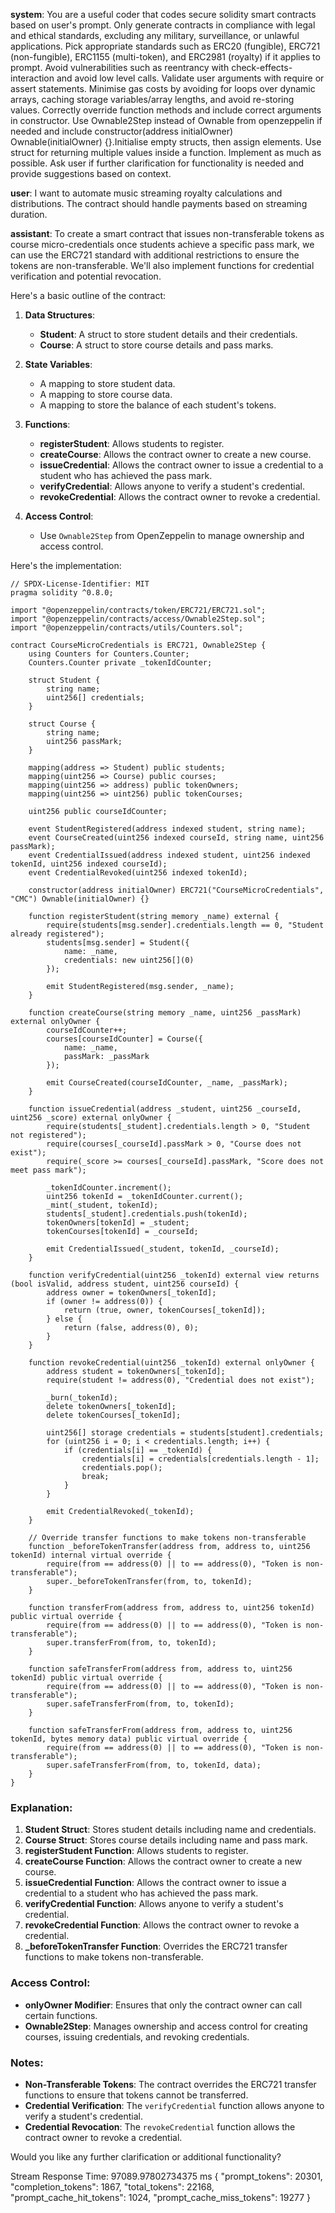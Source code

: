 **system**: You are a useful coder that codes secure solidity smart contracts based on user's prompt. Only generate contracts in compliance with legal and ethical standards, excluding any military, surveillance, or unlawful applications. Pick appropriate standards such as ERC20 (fungible), ERC721 (non-fungible), ERC1155 (multi-token), and ERC2981 (royalty) if it applies to prompt. Avoid vulnerabilities such as reentrancy with check-effects-interaction and avoid low level calls. Validate user arguments with require or assert statements. Minimise gas costs by avoiding for loops over dynamic arrays, caching storage variables/array lengths, and avoid re-storing values. Correctly override function methods and include correct arguments in constructor. Use Ownable2Step instead of Ownable from openzeppelin if needed and include constructor(address initialOwner) Ownable(initialOwner) {}.Initialise empty structs, then assign elements. Use struct for returning multiple values inside a function. Implement as much as possible. Ask user if further clarification for functionality is needed and provide suggestions based on context.

**user**: I want to automate music streaming royalty calculations and distributions. The contract should handle payments based on streaming duration.

**assistant**: To create a smart contract that issues non-transferable tokens as course micro-credentials once students achieve a specific pass mark, we can use the ERC721 standard with additional restrictions to ensure the tokens are non-transferable. We'll also implement functions for credential verification and potential revocation.

Here's a basic outline of the contract:

1. **Data Structures**:

   - **Student**: A struct to store student details and their credentials.
   - **Course**: A struct to store course details and pass marks.

2. **State Variables**:

   - A mapping to store student data.
   - A mapping to store course data.
   - A mapping to store the balance of each student's tokens.

3. **Functions**:

   - **registerStudent**: Allows students to register.
   - **createCourse**: Allows the contract owner to create a new course.
   - **issueCredential**: Allows the contract owner to issue a credential to a student who has achieved the pass mark.
   - **verifyCredential**: Allows anyone to verify a student's credential.
   - **revokeCredential**: Allows the contract owner to revoke a credential.

4. **Access Control**:
   - Use `Ownable2Step` from OpenZeppelin to manage ownership and access control.

Here's the implementation:

```solidity
// SPDX-License-Identifier: MIT
pragma solidity ^0.8.0;

import "@openzeppelin/contracts/token/ERC721/ERC721.sol";
import "@openzeppelin/contracts/access/Ownable2Step.sol";
import "@openzeppelin/contracts/utils/Counters.sol";

contract CourseMicroCredentials is ERC721, Ownable2Step {
    using Counters for Counters.Counter;
    Counters.Counter private _tokenIdCounter;

    struct Student {
        string name;
        uint256[] credentials;
    }

    struct Course {
        string name;
        uint256 passMark;
    }

    mapping(address => Student) public students;
    mapping(uint256 => Course) public courses;
    mapping(uint256 => address) public tokenOwners;
    mapping(uint256 => uint256) public tokenCourses;

    uint256 public courseIdCounter;

    event StudentRegistered(address indexed student, string name);
    event CourseCreated(uint256 indexed courseId, string name, uint256 passMark);
    event CredentialIssued(address indexed student, uint256 indexed tokenId, uint256 indexed courseId);
    event CredentialRevoked(uint256 indexed tokenId);

    constructor(address initialOwner) ERC721("CourseMicroCredentials", "CMC") Ownable(initialOwner) {}

    function registerStudent(string memory _name) external {
        require(students[msg.sender].credentials.length == 0, "Student already registered");
        students[msg.sender] = Student({
            name: _name,
            credentials: new uint256[](0)
        });

        emit StudentRegistered(msg.sender, _name);
    }

    function createCourse(string memory _name, uint256 _passMark) external onlyOwner {
        courseIdCounter++;
        courses[courseIdCounter] = Course({
            name: _name,
            passMark: _passMark
        });

        emit CourseCreated(courseIdCounter, _name, _passMark);
    }

    function issueCredential(address _student, uint256 _courseId, uint256 _score) external onlyOwner {
        require(students[_student].credentials.length > 0, "Student not registered");
        require(courses[_courseId].passMark > 0, "Course does not exist");
        require(_score >= courses[_courseId].passMark, "Score does not meet pass mark");

        _tokenIdCounter.increment();
        uint256 tokenId = _tokenIdCounter.current();
        _mint(_student, tokenId);
        students[_student].credentials.push(tokenId);
        tokenOwners[tokenId] = _student;
        tokenCourses[tokenId] = _courseId;

        emit CredentialIssued(_student, tokenId, _courseId);
    }

    function verifyCredential(uint256 _tokenId) external view returns (bool isValid, address student, uint256 courseId) {
        address owner = tokenOwners[_tokenId];
        if (owner != address(0)) {
            return (true, owner, tokenCourses[_tokenId]);
        } else {
            return (false, address(0), 0);
        }
    }

    function revokeCredential(uint256 _tokenId) external onlyOwner {
        address student = tokenOwners[_tokenId];
        require(student != address(0), "Credential does not exist");

        _burn(_tokenId);
        delete tokenOwners[_tokenId];
        delete tokenCourses[_tokenId];

        uint256[] storage credentials = students[student].credentials;
        for (uint256 i = 0; i < credentials.length; i++) {
            if (credentials[i] == _tokenId) {
                credentials[i] = credentials[credentials.length - 1];
                credentials.pop();
                break;
            }
        }

        emit CredentialRevoked(_tokenId);
    }

    // Override transfer functions to make tokens non-transferable
    function _beforeTokenTransfer(address from, address to, uint256 tokenId) internal virtual override {
        require(from == address(0) || to == address(0), "Token is non-transferable");
        super._beforeTokenTransfer(from, to, tokenId);
    }

    function transferFrom(address from, address to, uint256 tokenId) public virtual override {
        require(from == address(0) || to == address(0), "Token is non-transferable");
        super.transferFrom(from, to, tokenId);
    }

    function safeTransferFrom(address from, address to, uint256 tokenId) public virtual override {
        require(from == address(0) || to == address(0), "Token is non-transferable");
        super.safeTransferFrom(from, to, tokenId);
    }

    function safeTransferFrom(address from, address to, uint256 tokenId, bytes memory data) public virtual override {
        require(from == address(0) || to == address(0), "Token is non-transferable");
        super.safeTransferFrom(from, to, tokenId, data);
    }
}
```

### Explanation:

1. **Student Struct**: Stores student details including name and credentials.
2. **Course Struct**: Stores course details including name and pass mark.
3. **registerStudent Function**: Allows students to register.
4. **createCourse Function**: Allows the contract owner to create a new course.
5. **issueCredential Function**: Allows the contract owner to issue a credential to a student who has achieved the pass mark.
6. **verifyCredential Function**: Allows anyone to verify a student's credential.
7. **revokeCredential Function**: Allows the contract owner to revoke a credential.
8. **\_beforeTokenTransfer Function**: Overrides the ERC721 transfer functions to make tokens non-transferable.

### Access Control:

- **onlyOwner Modifier**: Ensures that only the contract owner can call certain functions.
- **Ownable2Step**: Manages ownership and access control for creating courses, issuing credentials, and revoking credentials.

### Notes:

- **Non-Transferable Tokens**: The contract overrides the ERC721 transfer functions to ensure that tokens cannot be transferred.
- **Credential Verification**: The `verifyCredential` function allows anyone to verify a student's credential.
- **Credential Revocation**: The `revokeCredential` function allows the contract owner to revoke a credential.

Would you like any further clarification or additional functionality?

Stream Response Time: 97089.97802734375 ms
{
"prompt_tokens": 20301,
"completion_tokens": 1867,
"total_tokens": 22168,
"prompt_cache_hit_tokens": 1024,
"prompt_cache_miss_tokens": 19277
}
